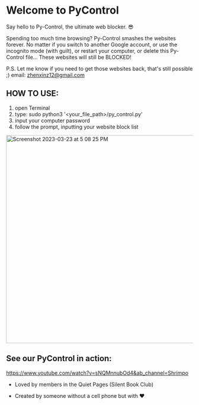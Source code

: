 # Welcome to PyControl

Say hello to Py-Control, the ultimate web blocker. 😎

Spending too much time browsing? Py-Control smashes the websites forever. No matter if you switch to another Google account, or use the incognito mode (with guilt), or restart your computer, or delete this Py-Control file... These websites will still be BLOCKED! 

P.S. Let me know if you need to get those websites back, that's still possible ;) email: zhenxinz12@gmail.com


## HOW TO USE:
1. open Terminal
2. type: sudo python3 '<your_file_path>/py_control.py' 
3. input your computer password
4. follow the prompt, inputting your website block list

<img width="561" alt="Screenshot 2023-03-23 at 5 08 25 PM" src="https://user-images.githubusercontent.com/44841991/227361991-32bcf434-d743-4832-971e-18ff50ef7a93.png">

## See our PyControl in action:

https://www.youtube.com/watch?v=sNQMnnubOd4&ab_channel=Shrimpo

- Loved by members in the Quiet Pages (Silent Book Club)

- Created by someone without a cell phone but with ❤️

